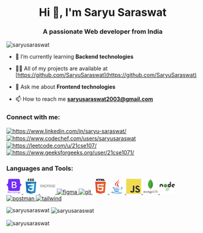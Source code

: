 
<h1 align="center">Hi 👋, I'm Saryu Saraswat</h1>
<h3 align="center">A passionate Web developer from India</h3>

<p align="left"> <img src="https://komarev.com/ghpvc/?username=saryusaraswat&label=Profile%20views&color=0e75b6&style=flat" alt="saryusaraswat" /> </p>

- 🌱 I’m currently learning **Backend technologies**

- 👨‍💻 All of my projects are available at [https://github.com/SaryuSaraswat](https://github.com/SaryuSaraswat)

- 💬 Ask me about **Frontend technologies**

- 📫 How to reach me **saryusaraswat2003@gmail.com**


<h3 align="left">Connect with me:</h3>
<p align="left">
<a href="https://www.linkedin.com/in/saryu-saraswat/" target="blank"><img align="center" src="https://raw.githubusercontent.com/rahuldkjain/github-profile-readme-generator/master/src/images/icons/Social/linked-in-alt.svg" alt="https://www.linkedin.com/in/saryu-saraswat/" height="30" width="40" /></a>
<a href="https://www.codechef.com/users/saryusaraswat" target="blank"><img align="center" src="https://cdn.jsdelivr.net/npm/simple-icons@3.1.0/icons/codechef.svg" alt="https://www.codechef.com/users/saryusaraswat" height="30" width="40" /></a>
<a href="https://leetcode.com/u/Saryu_07/" target="blank"><img align="center" src="https://raw.githubusercontent.com/rahuldkjain/github-profile-readme-generator/master/src/images/icons/Social/leet-code.svg" alt="https://leetcode.com/u/21cse107/" height="30" width="40" /></a>
<a href="https://www.geeksforgeeks.org/user/saryu07/" target="blank"><img align="center" src="https://raw.githubusercontent.com/rahuldkjain/github-profile-readme-generator/master/src/images/icons/Social/geeks-for-geeks.svg" alt="https://www.geeksforgeeks.org/user/21cse1071/" height="30" width="40" /></a>
</p>

<h3 align="left">Languages and Tools:</h3>
<p align="left"> <a href="https://getbootstrap.com" target="_blank" rel="noreferrer"> <img src="https://raw.githubusercontent.com/devicons/devicon/master/icons/bootstrap/bootstrap-plain-wordmark.svg" alt="bootstrap" width="40" height="40"/> </a> <a href="https://www.w3schools.com/css/" target="_blank" rel="noreferrer"> <img src="https://raw.githubusercontent.com/devicons/devicon/master/icons/css3/css3-original-wordmark.svg" alt="css3" width="40" height="40"/> </a> <a href="https://expressjs.com" target="_blank" rel="noreferrer"> <img src="https://raw.githubusercontent.com/devicons/devicon/master/icons/express/express-original-wordmark.svg" alt="express" width="40" height="40"/> </a> <a href="https://www.figma.com/" target="_blank" rel="noreferrer"> <img src="https://www.vectorlogo.zone/logos/figma/figma-icon.svg" alt="figma" width="40" height="40"/> </a> <a href="https://git-scm.com/" target="_blank" rel="noreferrer"> <img src="https://www.vectorlogo.zone/logos/git-scm/git-scm-icon.svg" alt="git" width="40" height="40"/> </a> <a href="https://www.w3.org/html/" target="_blank" rel="noreferrer"> <img src="https://raw.githubusercontent.com/devicons/devicon/master/icons/html5/html5-original-wordmark.svg" alt="html5" width="40" height="40"/> </a> <a href="https://www.java.com" target="_blank" rel="noreferrer"> <img src="https://raw.githubusercontent.com/devicons/devicon/master/icons/java/java-original.svg" alt="java" width="40" height="40"/> </a> <a href="https://developer.mozilla.org/en-US/docs/Web/JavaScript" target="_blank" rel="noreferrer"> <img src="https://raw.githubusercontent.com/devicons/devicon/master/icons/javascript/javascript-original.svg" alt="javascript" width="40" height="40"/> </a> <a href="https://www.mongodb.com/" target="_blank" rel="noreferrer"> <img src="https://raw.githubusercontent.com/devicons/devicon/master/icons/mongodb/mongodb-original-wordmark.svg" alt="mongodb" width="40" height="40"/> </a> <a href="https://nodejs.org" target="_blank" rel="noreferrer"> <img src="https://raw.githubusercontent.com/devicons/devicon/master/icons/nodejs/nodejs-original-wordmark.svg" alt="nodejs" width="40" height="40"/> </a> <a href="https://postman.com" target="_blank" rel="noreferrer"> <img src="https://www.vectorlogo.zone/logos/getpostman/getpostman-icon.svg" alt="postman" width="40" height="40"/> </a> <a href="https://tailwindcss.com/" target="_blank" rel="noreferrer"> <img src="https://www.vectorlogo.zone/logos/tailwindcss/tailwindcss-icon.svg" alt="tailwind" width="40" height="40"/> </a> </p>

<p><img align="left" src="https://github-readme-stats.vercel.app/api/top-langs?username=saryusaraswat&show_icons=true&locale=en&layout=compact" alt="saryusaraswat" /></p>

<p>&nbsp;<img align="center" src="https://github-readme-stats.vercel.app/api?username=saryusaraswat&show_icons=true&locale=en" alt="saryusaraswat" /></p>

<p><img align="center" src="https://github-readme-streak-stats.herokuapp.com/?user=saryusaraswat&" alt="saryusaraswat" /></p>
